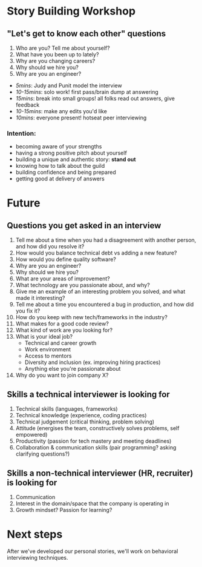 # Story Building Workshop

## "Let's get to know each other" questions

1. Who are you? Tell me about yourself?
1. What have you been up to lately?
1. Why are you changing careers?
1. Why should we hire you?
1. Why are you an engineer?

* _5mins_: Judy and Punit model the interview
* _10-15mins_: solo work! first pass/brain dump at answering
* _15mins_: break into small groups! all folks read out answers, give feedback
* _10-15mins_: make any edits you'd like
* _10mins_: everyone present! hotseat peer interviewing

### Intention:

- becoming aware of your strengths
- having a strong positive pitch about yourself
- building a unique and authentic story: **stand out**
- knowing how to talk about the guild
- building confidence and being prepared
- getting good at delivery of answers

# Future

## Questions you get asked in an interview

1. Tell me about a time when you had a disagreement with another person, and how did you resolve it?
1. How would you balance technical debt vs adding a new feature?
1. How would you define quality software?
1. Why are you an engineer?
1. Why should we hire you?
1. What are your areas of improvement?
1. What technology are you passionate about, and why?
1. Give me an example of an interesting problem you solved, and what made it interesting?
1. Tell me about a time you encountered a bug in production, and how did you fix it?
1. How do you keep with new tech/frameworks in the industry?
1. What makes for a good code review?
1. What kind of work are you looking for?
1. What is your ideal job?
   * Technical and career growth
   * Work environment
   * Access to mentors 
   * Diversity and inclusion (ex. improving hiring practices)
   * Anything else you're passionate about
1. Why do you want to join company X?



## Skills a technical interviewer is looking for

1. Technical skills (languages, frameworks)
1. Technical knowledge (experience, coding practices)
1. Technical judgement (critical thinking, problem solving)
1. Attitude (energises the team, constructively solves problems, self empowered)
1. Productivity (passion for tech mastery and meeting deadlines)
1. Collaboration & communication skills (pair programming? asking clarifying questions?)

## Skills a non-technical interviewer (HR, recruiter) is looking for

1. Communication
1. Interest in the domain/space that the company is operating in
1. Growth mindset? Passion for learning?


# Next steps
After we've developed our personal stories, we'll work on behavioral interviewing techniques.
